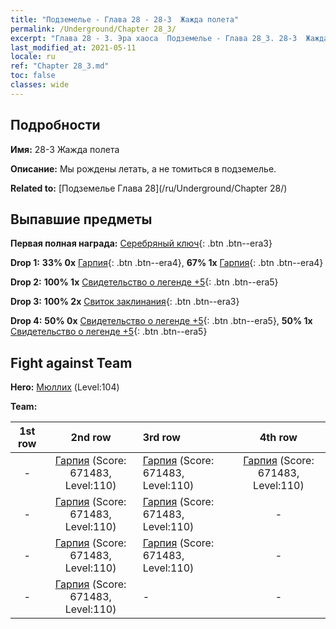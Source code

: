 ```yaml
---
title: "Подземелье - Глава 28 - 28-3  Жажда полета"
permalink: /Underground/Chapter 28_3/
excerpt: "Глава 28 - 3. Эра хаоса  Подземелье - Глава 28_3. 28-3  Жажда полета"
last_modified_at: 2021-05-11
locale: ru
ref: "Chapter 28_3.md"
toc: false
classes: wide
---
```


## Подробности

 **Имя:** 28-3  Жажда полета

 **Описание:**       Мы рождены летать, а не томиться в подземелье.

 **Related to:** [Подземелье Глава 28](/ru/Underground/Chapter 28/)

## Выпавшие предметы

 **Первая полная награда:** [Серебряный ключ](/ItemsRU/con_693/){: .btn .btn--era3}

 **Drop 1:** **33% 0x** [Гарпия](/ItemsRU/unt_245/){: .btn .btn--era4}, **67% 1x** [Гарпия](/ItemsRU/unt_245/){: .btn .btn--era4}

 **Drop 2:** **100% 1x** [Свидетельство о легенде +5](/ItemsRU/mat_102/){: .btn .btn--era5}

 **Drop 3:** **100% 2x** [Свиток заклинания](/ItemsRU/con_694/){: .btn .btn--era3}

 **Drop 4:** **50% 0x** [Свидетельство о легенде +5](/ItemsRU/mat_102/){: .btn .btn--era5}, **50% 1x** [Свидетельство о легенде +5](/ItemsRU/mat_102/){: .btn .btn--era5}


## Fight against Team
 **Hero:** [Мюллих](/ru/heroes/Mullich/) (Level:104)

 **Team:**


  | 1st row | 2nd row | 3rd row | 4th row |
  |:----:|:----:|:----|:----:|
  | - | [Гарпия](/ru/units/Harpy/) (Score: 671483, Level:110)  | [Гарпия](/ru/units/Harpy/) (Score: 671483, Level:110)  | [Гарпия](/ru/units/Harpy/) (Score: 671483, Level:110)  |
  | - | [Гарпия](/ru/units/Harpy/) (Score: 671483, Level:110)  | [Гарпия](/ru/units/Harpy/) (Score: 671483, Level:110)  | - |
  | - | [Гарпия](/ru/units/Harpy/) (Score: 671483, Level:110)  | [Гарпия](/ru/units/Harpy/) (Score: 671483, Level:110)  | - |
  | - | [Гарпия](/ru/units/Harpy/) (Score: 671483, Level:110)  | - | - |


